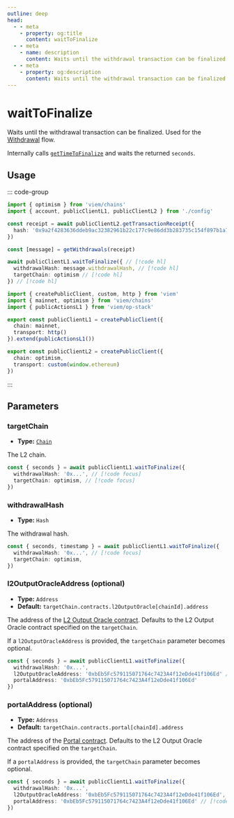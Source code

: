 ```yaml
---
outline: deep
head:
  - - meta
    - property: og:title
      content: waitToFinalize
  - - meta
    - name: description
      content: Waits until the withdrawal transaction can be finalized.
  - - meta
    - property: og:description
      content: Waits until the withdrawal transaction can be finalized.
---
```


# waitToFinalize

Waits until the withdrawal transaction can be finalized. Used for the [Withdrawal](/op-stack/guides/withdrawals.html) flow.

Internally calls [`getTimeToFinalize`](/op-stack/actions/getTimeToFinalize.html) and waits the returned `seconds`.

## Usage

::: code-group

```ts [example.ts]
import { optimism } from 'viem/chains'
import { account, publicClientL1, publicClientL2 } from './config'

const receipt = await publicClientL2.getTransactionReceipt({
  hash: '0x9a2f4283636ddeb9ac32382961b22c177c9e86dd3b283735c154f897b1a7ff4a',
})

const [message] = getWithdrawals(receipt)

await publicClientL1.waitToFinalize({ // [!code hl]
  withdrawalHash: message.withdrawalHash, // [!code hl]
  targetChain: optimism // [!code hl]
}) // [!code hl]
```

```ts [config.ts]
import { createPublicClient, custom, http } from 'viem'
import { mainnet, optimism } from 'viem/chains'
import { publicActionsL1 } from 'viem/op-stack'

export const publicClientL1 = createPublicClient({
  chain: mainnet,
  transport: http()
}).extend(publicActionsL1())

export const publicClientL2 = createPublicClient({
  chain: optimism,
  transport: custom(window.ethereum)
})
```

:::

## Parameters

### targetChain

- **Type:** [`Chain`](/docs/glossary/types#chain)

The L2 chain.

```ts
const { seconds } = await publicClientL1.waitToFinalize({
  withdrawalHash: '0x...', // [!code focus]
  targetChain: optimism, // [!code focus]
})
```

### withdrawalHash

- **Type:** `Hash`

The withdrawal hash.

```ts
const { seconds, timestamp } = await publicClientL1.waitToFinalize({ 
  withdrawalHash: '0x...', // [!code focus]
  targetChain: optimism, 
}) 
```

### l2OutputOracleAddress (optional)

- **Type:** `Address`
- **Default:** `targetChain.contracts.l2OutputOracle[chainId].address`

The address of the [L2 Output Oracle contract](https://github.com/ethereum-optimism/optimism/blob/develop/packages/contracts-bedrock/src/L1/L2OutputOracle.sol). Defaults to the L2 Output Oracle contract specified on the `targetChain`.

If a `l2OutputOracleAddress` is provided, the `targetChain` parameter becomes optional.

```ts
const { seconds } = await publicClientL1.waitToFinalize({
  withdrawalHash: '0x...',
  l2OutputOracleAddress: '0xbEb5Fc579115071764c7423A4f12eDde41f106Ed' // [!code focus]
  portalAddress: '0xbEb5Fc579115071764c7423A4f12eDde41f106Ed'
})
```

### portalAddress (optional)

- **Type:** `Address`
- **Default:** `targetChain.contracts.portal[chainId].address`

The address of the [Portal contract](https://github.com/ethereum-optimism/optimism/blob/develop/packages/contracts-bedrock/src/L1/OptimismPortal.sol). Defaults to the L2 Output Oracle contract specified on the `targetChain`.

If a `portalAddress` is provided, the `targetChain` parameter becomes optional.

```ts
const { seconds } = await publicClientL1.waitToFinalize({
  withdrawalHash: '0x...',
  l2OutputOracleAddress: '0xbEb5Fc579115071764c7423A4f12eDde41f106Ed',
  portalAddress: '0xbEb5Fc579115071764c7423A4f12eDde41f106Ed' // [!code focus]
})
```